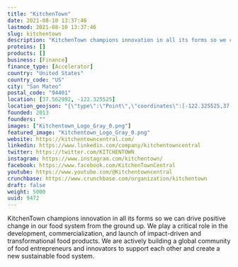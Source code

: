 ```yaml
---
title: "KitchenTown"
date: 2021-08-10 13:37:46
lastmod: 2021-08-10 13:37:46
slug: kitchentown
description: "KitchenTown champions innovation in all its forms so we can drive positive change in our food system from the ground up. We play a critical role in the development, commercialization, and launch of impact-driven and transformational food products. We are actively building a global community of food entrepreneurs and innovators to support each other and create a new sustainable food system."
proteins: []
products: []
business: [Finance]
finance_type: [Accelerator]
country: "United States"
country_code: "US"
city: "San Mateo"
postal_code: "94401"
location: [37.562992, -122.325525]
location_geojson: "{\"type\":\"Point\",\"coordinates\":[-122.325525,37.562992]}"
founded: 2013
founders: ""
images: ["Kitchentown_Logo_Gray_0.png"]
featured_image: "Kitchentown_Logo_Gray_0.png"
website: https://kitchentowncentral.com/
linkedin: https://www.linkedin.com/company/kitchentowncentral
twitter: https://twitter.com/KITCHENTOWN
instagram: https://www.instagram.com/kitchentown/
facebook: https://www.facebook.com/KitchenTownCentral
youtube: https://www.youtube.com/@Kitchentowncentral
crunchbase: https://www.crunchbase.com/organization/kitchentown
draft: false
weight: 5000
uuid: 9472
---
```

KitchenTown champions innovation in all its forms so we can drive positive change in our food system from the ground up. We play a critical role in the development, commercialization, and launch of impact-driven and transformational food products. We are actively building a global community of food entrepreneurs and innovators to support each other and create a new sustainable food system.
